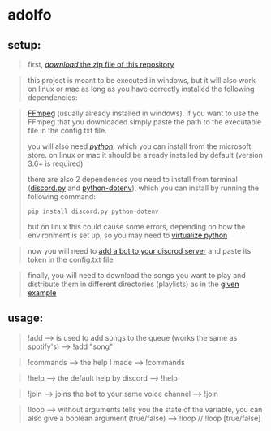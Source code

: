 # adolfo
## setup:

>first, [*download* the zip file of this repository](https://github.com/iarwin/adolfo/archive/refs/heads/main.zip)

>this project is meant to be executed in windows, but it will also work on linux or mac as long as you have correctly installed the following dependencies:

>[FFmpeg](https://ffmpeg.org/download.html) (usually already installed in windows). if you want to use the FFmpeg that you downloaded simply paste the path to the executable file in the config.txt file.
>
>you will also need [*python*](https://www.python.org/downloads/), which you can install from the microsoft store. on linux or mac it should be already installed by default (version 3.6+ is required)
>
>there are also 2 dependences you need to install from terminal ([discord.py](https://pypi.org/project/discord.py/) and [python-dotenv](https://pypi.org/project/python-dotenv/)), which you can install by running the following command:
>
>```pip install discord.py python-dotenv```
>
>but on linux this could cause some errors, depending on how the environment is set up, so you may need to [virtualize python](https://docs.python.org/3/library/venv.html)

>now you will need to [add a bot to your discrod server](https://realpython.com/how-to-make-a-discord-bot-python/) and paste its token in the config.txt file

>finally, you will need to download the songs you want to play and distribute them in different directories (playlists) as in the [given example](https://github.com/iarwin/adolfo/tree/main/media/playlists/songs)


## usage:
> !add       -->   is used to add songs to the queue (works the same as spotify's)  --> !add "song"

> !commands  -->   the help I made  --> !commands

> !help      -->   the default help by discord  -->  !help

> !join      -->   joins the bot to your same voice channel  -->  !join

> !loop      -->   without arguments tells you the state of the variable, you can also give a boolean argument (true/false)  -->  !loop  //  !loop [true/false] 
